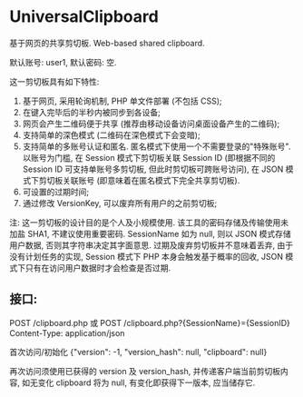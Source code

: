 # UniversalClipboard

基于网页的共享剪切板. Web-based shared clipboard.

默认账号: user1, 默认密码: 空.

这一剪切板具有如下特性:

1. 基于网页, 采用轮询机制, PHP 单文件部署 (不包括 CSS);
2. 在键入完毕后的半秒内被同步到各设备;
3. 网页会产生二维码便于共享 (推荐由移动设备访问桌面设备产生的二维码);
4. 支持简单的深色模式 (二维码在深色模式下会变暗);
5. 支持简单的多账号认证和匿名. 匿名模式下使用一个不需要登录的"特殊账号". 以账号为门槛, 在 Session 模式下剪切板关联 Session ID (即根据不同的 Session ID 可支持单账号多剪切板, 但此时剪切板可跨账号访问), 在 JSON 模式下剪切板关联账号 (即意味着在匿名模式下完全共享剪切板).
6. 可设置的过期时间;
7. 通过修改 VersionKey, 可以废弃所有用户的之前剪切板;

注: 这一剪切板的设计目的是个人及小规模使用. 该工具的密码存储及传输使用未加盐 SHA1, 不建议使用重要密码. SessionName 如为 null, 则以 JSON 模式存储用户数据, 否则其字符串决定其字面意思. 过期及废弃剪切板并不意味着丢弃, 由于没有计划任务的实现, Session 模式下 PHP 本身会触发基于概率的回收, JSON 模式下只有在访问用户数据时才会检查是否过期.

## 接口:
POST /clipboard.php 或 POST /clipboard.php?{SessionName}={SessionID}
Content-Type: application/json

首次访问/初始化
{"version": -1, "version_hash": null, "clipboard": null}

再次访问须使用已获得的 version 及 version_hash, 并传递客户端当前剪切板内容, 如无变化 clipboard 将为 null, 有变化即获得下一版本, 应当储存它.
